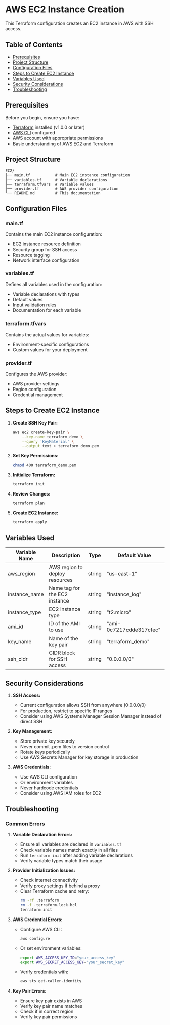 # AWS EC2 Instance Creation

This Terraform configuration creates an EC2 instance in AWS with SSH access.

## Table of Contents
- [Prerequisites](#prerequisites)
- [Project Structure](#project-structure)
- [Configuration Files](#configuration-files)
- [Steps to Create EC2 Instance](#steps-to-create-ec2-instance)
- [Variables Used](#variables-used)
- [Security Considerations](#security-considerations)
- [Troubleshooting](#troubleshooting)

## Prerequisites

Before you begin, ensure you have:
- [Terraform](https://www.terraform.io/downloads.html) installed (v1.0.0 or later)
- [AWS CLI](https://aws.amazon.com/cli/) configured
- AWS account with appropriate permissions
- Basic understanding of AWS EC2 and Terraform

## Project Structure
```
EC2/
├── main.tf           # Main EC2 instance configuration
├── variables.tf      # Variable declarations
├── terraform.tfvars  # Variable values
├── provider.tf       # AWS provider configuration
└── README.md         # This documentation
```

## Configuration Files

### main.tf
Contains the main EC2 instance configuration:
- EC2 instance resource definition
- Security group for SSH access
- Resource tagging
- Network interface configuration

### variables.tf
Defines all variables used in the configuration:
- Variable declarations with types
- Default values
- Input validation rules
- Documentation for each variable

### terraform.tfvars
Contains the actual values for variables:
- Environment-specific configurations
- Custom values for your deployment

### provider.tf
Configures the AWS provider:
- AWS provider settings
- Region configuration
- Credential management

## Steps to Create EC2 Instance

1. **Create SSH Key Pair:**
   ```bash
   aws ec2 create-key-pair \
       --key-name terraform_demo \
       --query 'KeyMaterial' \
       --output text > terraform_demo.pem
   ```

2. **Set Key Permissions:**
   ```bash
   chmod 400 terraform_demo.pem
   ```

3. **Initialize Terraform:**
   ```bash
   terraform init
   ```

4. **Review Changes:**
   ```bash
   terraform plan
   ```

5. **Create EC2 Instance:**
   ```bash
   terraform apply
   ```

## Variables Used

| Variable Name | Description | Type | Default Value |
|---------------|-------------|------|---------------|
| aws_region | AWS region to deploy resources | string | "us-east-1" |
| instance_name | Name tag for the EC2 instance | string | "instance_log" |
| instance_type | EC2 instance type | string | "t2.micro" |
| ami_id | ID of the AMI to use | string | "ami-0c7217cdde317cfec" |
| key_name | Name of the key pair | string | "terraform_demo" |
| ssh_cidr | CIDR block for SSH access | string | "0.0.0.0/0" |

## Security Considerations

1. **SSH Access:**
   - Current configuration allows SSH from anywhere (0.0.0.0/0)
   - For production, restrict to specific IP ranges
   - Consider using AWS Systems Manager Session Manager instead of direct SSH

2. **Key Management:**
   - Store private key securely
   - Never commit .pem files to version control
   - Rotate keys periodically
   - Use AWS Secrets Manager for key storage in production

3. **AWS Credentials:**
   - Use AWS CLI configuration
   - Or environment variables
   - Never hardcode credentials
   - Consider using AWS IAM roles for EC2

## Troubleshooting

### Common Errors

1. **Variable Declaration Errors:**
   - Ensure all variables are declared in `variables.tf`
   - Check variable names match exactly in all files
   - Run `terraform init` after adding variable declarations
   - Verify variable types match their usage

2. **Provider Initialization Issues:**
   - Check internet connectivity
   - Verify proxy settings if behind a proxy
   - Clear Terraform cache and retry:
     ```bash
     rm -rf .terraform
     rm -f .terraform.lock.hcl
     terraform init
     ```

3. **AWS Credential Errors:**
   - Configure AWS CLI:
     ```bash
     aws configure
     ```
   - Or set environment variables:
     ```bash
     export AWS_ACCESS_KEY_ID="your_access_key"
     export AWS_SECRET_ACCESS_KEY="your_secret_key"
     ```
   - Verify credentials with:
     ```bash
     aws sts get-caller-identity
     ```

4. **Key Pair Errors:**
   - Ensure key pair exists in AWS
   - Verify key pair name matches
   - Check if in correct region
   - Verify key pair permissions 